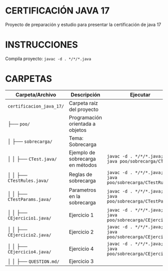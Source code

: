 # CERTIFICACIÓN JAVA 17

Proyecto de preparación y estudio para presentar la certificación de java 17

# INSTRUCCIONES

Compila proyecto:
`
javac -d . */*/*.java
`

# CARPETAS

| Carpeta/Archivo                 | Descripción                               | Ejecutar |
|---------------------------------|-------------------------------------------|-----------------------------------------------------------------|
| `certificacion_java_17/`        | Carpeta raíz del proyecto                 |                                                                 |
| ├── `poo/`                      | Programación orientada a objetos          |                                                                 |
| │   ├── `sobrecarga/`           | Tema: Sobrecarga                          |                                                                 |
| │   │   ├── `CTest.java/`       | Ejemplo de sobrecarga en métodos          | `javac -d . */*/*.java; java poo/sobrecarga/CTest`              |
| │   │   ├── `CTestRules.java/`  | Reglas de sobrecarga                      | `javac -d . */*/*.java; java poo/sobrecarga/CTestRules`         |
| │   │   ├── `CTestParams.java/` | Parametros en la sobrecarga               | `javac -d . */*/*.java; java poo/sobrecarga/CTestParams`        |
| │   │   ├── `CEjercicio1.java/` | Ejercicio 1                               | `javac -d . */*/*.java; java poo/sobrecarga/CEjercicio1`        |
| │   │   ├── `CEjercicio2.java/` | Ejercicio 2                               | `javac -d . */*/*.java; java poo/sobrecarga/CEjercicio2`        |
| │   │   ├── `CEjercicio4.java/` | Ejercicio 4                               | `javac -d . */*/*.java; java poo/sobrecarga/CEjercicio4`        |
| │   │   ├── `QUESTION.md/`      | Ejercicio 3                               |                                                                 |
